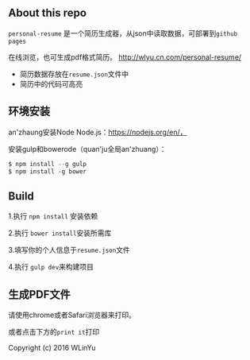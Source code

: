## About this repo

`personal-resume` 是一个简历生成器，从json中读取数据，可部署到`github pages`

在线浏览，也可生成pdf格式简历。 http://wlyu.cn.com/personal-resume/

 - 简历数据存放在`resume.json`文件中
 - 简历中的代码可高亮

## 环境安装

an'zhaung安装Node
Node.js：https://nodejs.org/en/，

安装gulp和bowerode（quan'ju全局an'zhuang）：

```js
$ npm install --g gulp
$ npm install -g bower
```

## Build

 1.执行 `npm install` 安装依赖

 2.执行 `bower install`安装所需库

 3.填写你的个人信息于`resume.json`文件

 4.执行 `gulp dev`来构建项目

## 生成PDF文件

请使用chrome或者Safari浏览器来打印。

或者点击下方的`print it`打印

 Copyright (c) 2016 WLinYu
